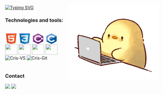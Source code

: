 [![Typing SVG](https://readme-typing-svg.demolab.com?font=Bitter&weight=600&letterSpacing=2px&pause=1000&color=65C15D&width=435&lines=Hello!+I'm+Yumi+(%E3%81%A5+%E2%97%95%E2%80%BF%E2%97%95+)%E3%81%A5)](https://git.io/typing-svg)
<img src="pintinho-teclando.gif" alt="Pixel Art" align="right" width="300">

### Technologies and tools:

<div style="display: inline_block"><br>
  <img align="center" alt="Cris-HTML" height="35" width="40" src="https://raw.githubusercontent.com/devicons/devicon/master/icons/html5/html5-original.svg">
  <img align="center" alt="Cris-CSS" height="35" width="40" src="https://raw.githubusercontent.com/devicons/devicon/master/icons/css3/css3-original.svg">      
  <img align="center" alt="Cris-Csharp" height="35" width="40" src="https://raw.githubusercontent.com/devicons/devicon/master/icons/csharp/csharp-original.svg">
  <img align="center" alt="C" height="35" width="40" src="https://github.com/devicons/devicon/blob/master/icons/c/c-original.svg" />
  <img align="center" height="35" width="40" src="https://cdn.jsdelivr.net/gh/devicons/devicon@latest/icons/canva/canva-original.svg" />
  <img align="center" height="35" width="40" src="https://cdn.jsdelivr.net/gh/devicons/devicon@latest/icons/docker/docker-plain-wordmark.svg" />
  <img align="center" height="35" width="40" src="https://cdn.jsdelivr.net/gh/devicons/devicon@latest/icons/dotnetcore/dotnetcore-original.svg" />
  <img align="center" height="35" width="40" src="https://cdn.jsdelivr.net/gh/devicons/devicon@latest/icons/figma/figma-original.svg" />
  <img align="center" alt="Cris-VS" height="35" width="40" src="https://cdn.jsdelivr.net/gh/devicons/devicon/icons/vscode/vscode-original.svg">
  <img align="center" alt="Cris-Git" height="35" width="40" src="https://cdn.jsdelivr.net/gh/devicons/devicon/icons/git/git-original.svg">
</div><br>

    
### Contact

<div> 
  <a href="https://www.linkedin.com/in/cristinanevesb" target="_blank"><img src="https://www.linkedin.com/in/karen-yumi-matsuguma-silva-79999621a/" target="_blank"></a> 
  <a href="mailto:anacristinabezerra.neves@gmail.com"><img src="https://img.shields.io/badge/-Gmail-%23333?style=for-the-badge&logo=gmail&logoColor=white" target="_blank"></a>
</div>
